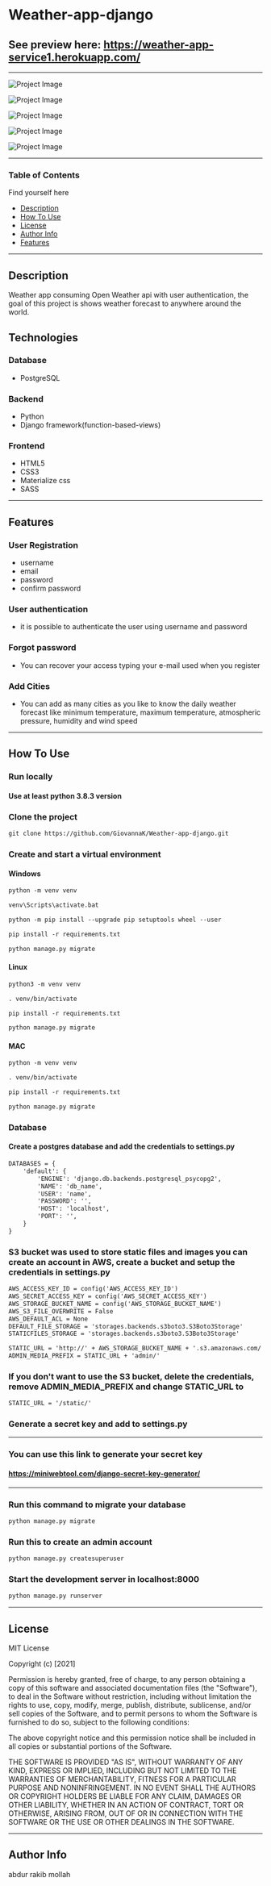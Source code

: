 # Weather-app-django

## See preview here: https://weather-app-service1.herokuapp.com/
---
![Project Image](staticfiles/assets/img/landing_page.png)

![Project Image](staticfiles/assets/img/landing_page2.png)

![Project Image](staticfiles/assets/img/login.png)

![Project Image](staticfiles/assets/img/register.png)

![Project Image](staticfiles/assets/img/forgot-password.png)


---

### Table of Contents
Find yourself here

- [Description](#description)
- [How To Use](#how-to-use)
- [License](#license)
- [Author Info](#author-info)
- [Features](#Features)

---

## Description
Weather app consuming Open Weather api with user authentication, the goal of this project is shows weather forecast to anywhere around the world.

## Technologies

### Database
- PostgreSQL
### Backend
- Python
- Django framework(function-based-views)
### Frontend
- HTML5
- CSS3
- Materialize css
- SASS

---
## Features

### User Registration
- username
- email
- password
- confirm password


### User authentication
- it is possible to authenticate the user using username and password

### Forgot password
- You can recover your access typing your e-mail used when you register

### Add Cities
- You can add as many cities as you like to know the daily weather forecast like minimum temperature, maximum temperature, atmospheric pressure,
humidity and wind speed

---

## How To Use

### Run locally
#### Use at least python 3.8.3 version
### Clone the project

```html
git clone https://github.com/GiovannaK/Weather-app-django.git
```
### Create and start a virtual environment

#### Windows
```html
python -m venv venv

venv\Scripts\activate.bat

python -m pip install --upgrade pip setuptools wheel --user

pip install -r requirements.txt

python manage.py migrate
```

#### Linux

```html
python3 -m venv venv

. venv/bin/activate

pip install -r requirements.txt

python manage.py migrate
```

#### MAC

```html
python -m venv venv

. venv/bin/activate

pip install -r requirements.txt

python manage.py migrate
```

### Database

#### Create a postgres database and add the credentials to settings.py

```html
DATABASES = {
    'default': {
        'ENGINE': 'django.db.backends.postgresql_psycopg2',
        'NAME': 'db_name',
        'USER': 'name',
        'PASSWORD': '',
        'HOST': 'localhost',
        'PORT': '',
    }
}
```
### S3 bucket was used to store static files and images you can create an account in AWS, create a bucket and setup the credentials in settings.py

```html
AWS_ACCESS_KEY_ID = config('AWS_ACCESS_KEY_ID')
AWS_SECRET_ACCESS_KEY = config('AWS_SECRET_ACCESS_KEY')
AWS_STORAGE_BUCKET_NAME = config('AWS_STORAGE_BUCKET_NAME')
AWS_S3_FILE_OVERWRITE = False
AWS_DEFAULT_ACL = None
DEFAULT_FILE_STORAGE = 'storages.backends.s3boto3.S3Boto3Storage'
STATICFILES_STORAGE = 'storages.backends.s3boto3.S3Boto3Storage'

STATIC_URL = 'http://' + AWS_STORAGE_BUCKET_NAME + '.s3.amazonaws.com/'
ADMIN_MEDIA_PREFIX = STATIC_URL + 'admin/'
```
### If you don't want to use the S3 bucket, delete the credentials, remove ADMIN_MEDIA_PREFIX and change STATIC_URL to 

```html
STATIC_URL = '/static/'
```
### Generate a secret key and add to settings.py
---
### You can use this link to generate your secret key
#### https://miniwebtool.com/django-secret-key-generator/
---
### Run this command to migrate your database

```html
python manage.py migrate
```
### Run this to create an admin account

```html
python manage.py createsuperuser
```
### Start the development server in localhost:8000

```html
python manage.py runserver

```


---


## License

MIT License

Copyright (c) [2021]

Permission is hereby granted, free of charge, to any person obtaining a copy
of this software and associated documentation files (the "Software"), to deal
in the Software without restriction, including without limitation the rights
to use, copy, modify, merge, publish, distribute, sublicense, and/or sell
copies of the Software, and to permit persons to whom the Software is
furnished to do so, subject to the following conditions:

The above copyright notice and this permission notice shall be included in all
copies or substantial portions of the Software.

THE SOFTWARE IS PROVIDED "AS IS", WITHOUT WARRANTY OF ANY KIND, EXPRESS OR
IMPLIED, INCLUDING BUT NOT LIMITED TO THE WARRANTIES OF MERCHANTABILITY,
FITNESS FOR A PARTICULAR PURPOSE AND NONINFRINGEMENT. IN NO EVENT SHALL THE
AUTHORS OR COPYRIGHT HOLDERS BE LIABLE FOR ANY CLAIM, DAMAGES OR OTHER
LIABILITY, WHETHER IN AN ACTION OF CONTRACT, TORT OR OTHERWISE, ARISING FROM,
OUT OF OR IN CONNECTION WITH THE SOFTWARE OR THE USE OR OTHER DEALINGS IN THE
SOFTWARE.



---

## Author Info

abdur rakib mollah


